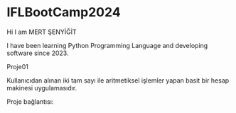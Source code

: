 # IFLBootCamp2024
Hi I am MERT ŞENYİĞİT

I have been learning Python Programming Language and developing software since 2023.

Proje01 

Kullanıcıdan alınan iki tam sayı ile aritmetiksel işlemler yapan basit bir hesap makinesi uygulamasıdır.

Proje bağlantısı:


